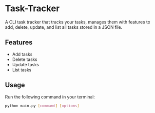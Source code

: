 # Task-Tracker

A CLI task tracker that tracks your tasks, manages them with features to add, delete, update, and list all tasks stored in a JSON file.

## Features
- Add tasks
- Delete tasks
- Update tasks
- List tasks

## Usage
Run the following command in your terminal:
```bash
python main.py [command] [options]

